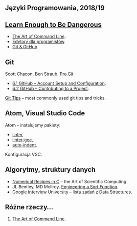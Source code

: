 ## Języki Programowania, 2018/19


## [Learn Enough to Be Dangerous](http://www.learnenough.com)

* [The Art of Command Line](https://www.learnenough.com/command-line-tutorial).
* [Edytory dla programistów](https://www.learnenough.com/text-editor-tutorial).
* [Git & GitHub](https://www.learnenough.com/git-tutorial)


## Git

Scott Chacon, Ben Straub. [Pro Git](https://git-scm.com/book/en/v2)
- [6.1 GitHub – Account Setup and Configuration](https://git-scm.com/book/en/v2/GitHub-Account-Setup-and-Configuration).
- [6.2 GitHub – Contributing to a Project](https://git-scm.com/book/en/v2/GitHub-Contributing-to-a-Project).

[Git Tips](https://github.com/git-tips/tips) – most commonly used git tips and tricks.


## Atom, Visual Studio Code

Atom – instalujemy pakiety:

* [linter](https://github.com/atom-community/linter),
* [linter-gcc](https://atom.io/packages/linter-gcc),
* [auto-indent](https://atom.io/packages/auto-indent).

Konfiguracja VSC.


## Algorytmy, struktury danych

* [Numerical Recipes in C](http://www2.units.it/ipl/students_area/imm2/files/Numerical_Recipes.pdf) –
  the Art of Scientific Computing.
* JL Bentley, MD McIlroy.
  [Engineering a Sort Function](http://cs.fit.edu/~pkc/classes/writing/samples/bentley93engineering.pdf).
* [Google Interview University](https://github.com/jwasham/google-interview-university) – lista zadań
  z [Data Structures](https://github.com/jwasham/google-interview-university#data-structures).


## Różne rzeczy…

1. [The Art of Command Line](https://github.com/jlevy/the-art-of-command-line).
